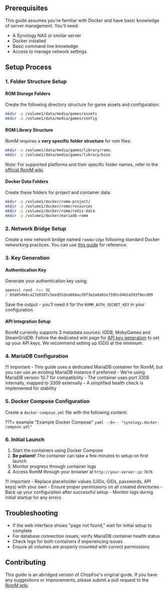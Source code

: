 ## Prerequisites

This guide assumes you're familiar with Docker and have basic knowledge of server management. You'll need:

- A Synology NAS or similar server
- Docker installed
- Basic command line knowledge
- Access to manage network settings

## Setup Process

### 1. Folder Structure Setup

#### ROM Storage Folders

Create the following directory structure for game assets and configuration:

```bash
mkdir -p /volume1/data/media/games/assets
mkdir -p /volume1/data/media/games/config
```

#### ROM Library Structure

RomM requires a **very specific folder structure** for rom files:

```bash
mkdir -p /volume1/data/media/games/library/roms
mkdir -p /volume1/data/media/games/library/bios
```

Note: For supported platforms and their specific folder names, refer to the [official RomM wiki](../Platforms-and-Players/Supported-Platforms.md).

#### Docker Data Folders

Create these folders for project and container data:

```bash
mkdir -p /volume1/docker/romm-project/
mkdir -p /volume1/docker/romm/resources
mkdir -p /volume1/docker/romm/redis-data
mkdir -p /volume1/docker/mariadb-romm
```

### 2. Network Bridge Setup

Create a new network bridge named `rommbridge` following standard Docker networking practices. You can use [this guide](https://drfrankenstein.co.uk/step-3-setting-up-a-docker-bridge-network-in-container-manager/) for reference.

### 3. Key Generation

#### Authentication Key

Generate your authentication key using:

```bash
openssl rand -hex 32
> 03a054b6ca27e0107c5eed552ea66bacd9f3a2a8a91e7595cd462a593f9ecd09
```

Save the output - you'll need it for the `ROMM_AUTH_SECRET_KEY` in your configuration.

#### API Integration Setup

RomM currently supports 3 metadata sources: IGDB, MobyGames and SteamGridDB. Follow the dedicated wiki page for [API key generation](../Getting-Started/Generate-API-Keys.md) to set up your API keys. We recommend setting up IGDG at the minimum.

### 4. MariaDB Configuration

!!! important
    - This guide uses a dedicated MariaDB container for RomM, but you can use an existing MariaDB instance if preferred
    - We're using MariaDB version 10.7 for compatibility
    - The container uses port 3306 internally, mapped to 3309 externally
    - A simplified health check is implemented for stability

### 5. Docker Compose Configuration

Create a `docker-compose.yml` file with the following content:

???+ example "Example Docker Compose"
    ``` yaml
    --8<-- "synology.docker-compose.yml"
    ```

### 6. Initial Launch

1. Start the containers using Docker Compose
2. **Be patient!** The container can take a few minutes to setup on first launch
3. Monitor progress through container logs
4. Access RomM through your browser at `http://your-server-ip:7676`

!!! important
    - Replace placeholder values (UIDs, GIDs, passwords, API keys) with your own
    - Ensure proper permissions on all created directories
    - Back up your configuration after successful setup
    - Monitor logs during initial startup for any errors

## Troubleshooting

- If the web interface shows "page not found," wait for initial setup to complete
- For database connection issues, verify MariaDB container health status
- Check logs for both containers if experiencing issues
- Ensure all volumes are properly mounted with correct permissions

## Contributing

This guide is an abridged version of ChopFoo's original guide. If you have any suggestions or improvements, please submit a pull request to the [RomM wiki](https://github.com/rommapp/wiki).
